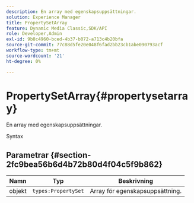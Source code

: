 ```yaml
---
description: En array med egenskapsuppsättningar.
solution: Experience Manager
title: PropertySetArray
feature: Dynamic Media Classic,SDK/API
role: Developer,Admin
exl-id: 9b8c4960-bced-4b37-b072-a713c4b20bfa
source-git-commit: 77c88d5fe20e048f6fad2bb23cb1abe090793acf
workflow-type: tm+mt
source-wordcount: '21'
ht-degree: 0%

---
```


# PropertySetArray{#propertysetarray}

En array med egenskapsuppsättningar.

Syntax

## Parametrar {#section-2fc9bea56b6d4b72b80d4f04c5f9b862}

| Namn | Typ | Beskrivning |
|---|---|---|
| objekt | `types:PropertySet` | Array för egenskapsuppsättning. |
